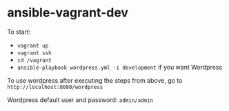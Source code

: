 # ansible-vagrant-dev
To start:
* ```vagrant up```
* ```vagrant ssh```
* ```cd /vagrant```
* ```ansible-playbook wordpress.yml -i development``` if you want Wordpress

To use wordpress after executing the steps from above, go to ```http://localhost:8080/wordpress```

Wordpress default user and password: ```admin/admin```
